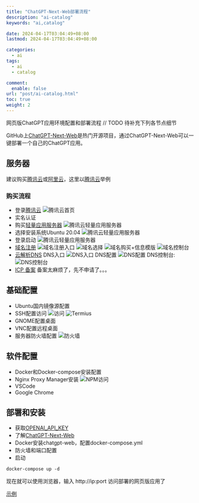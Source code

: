 ```yaml
---
title: "ChatGPT-Next-Web部署流程"
description: "ai-catalog"
keywords: "ai,catalog"

date: 2024-04-17T03:04:49+08:00
lastmod: 2024-04-17T03:04:49+08:00

categories:
  - ai
tags:
  - ai
  - catalog

comment:
  enable: false
url: "post/ai-catalog.html"
toc: true
weight: 2
---
```


网页版ChatGPT应用环境配置和部署流程
// TODO 待补充下列各节点细节

<!--more-->

GitHub上[ChatGPT-Next-Web](https://github.com/ChatGPTNextWeb/ChatGPT-Next-Web)是热门开源项目，通过ChatGPT-Next-Web可以一键部署一个自己的ChatGPT应用。

## 服务器

建议购买[腾讯云](post/ai-catalog.html)或[阿里云](https://cn.aliyun.com/)，这里以[腾讯云](post/ai-catalog.html)举例

### 购买流程
* 登录[腾讯云](post/ai-catalog.html)
![腾讯云首页](/imgs/ai-server-buy-1.png)
* 实名认证
* 购买[轻量应用服务器](https://cloud.tencent.com/product/lighthouse)
![腾讯云轻量应用服务器](/imgs/ai-server-buy-1.png)
* 选择安装系统Ubuntu 20.04
![腾讯云轻量应用服务器](/imgs/ai-server-buy-2.png)
* 登录启动
![腾讯云轻量应用服务器](/imgs/ai-server-buy-3.png)
* [域名注册](https://dnspod.cloud.tencent.com/)
![域名注册入口](/imgs/ai-server-domain.png)
![域名选择](/imgs/ai-server-domain-buy.png)
![域名购买+信息模版](/imgs/ai-server-domain-buy-2.png)
![域名控制台](/imgs/ai-server-domain-portal.png)
* [云解析DNS](https://cloud.tencent.com/product/dns)
DNS入口
![DNS入口](/imgs/ai-server-dns.png)
DNS配置
![DNS配置](/imgs/ai-server-dns-config.png)
DNS控制台:
![DNS控制台](/imgs/ai-server-dns-portal.png)
* [ICP 备案](https://cloud.tencent.com/product/ba)
备案太麻烦了，先不申请了。。。

## 基础配置
* Ubuntu国内镜像源配置
* SSH配置访问
![访问](/imgs/ai-server-ssh.png)
![Termius](/imgs/ai-server-ssh-login.png)
* GNOME配置桌面
* VNC配置远程桌面
* 服务器防火墙配置
![防火墙](/imgs/ai-server-firewall.png)

## 软件配置
* Docker和Docker-compose安装配置
* Nginx Proxy Manager安装
![NPM访问](/imgs/ai-server-default.png)
* VSCode
* Google Chrome

## 部署和安装
* 获取[OPENAI_API_KEY](https://openai.com/)
* 了解[ChatGPT-Next-Web](https://github.com/ChatGPTNextWeb/ChatGPT-Next-Web)
* Docker安装chatgpt-web，配置docker-compose.yml
* 防火墙和端口配置
* 启动
```l
docker-compose up -d
```

现在就可以使用浏览器，输入 http://ip:port 访问部署的网页版应用了

[示例](http://81.70.81.156:8090/)
